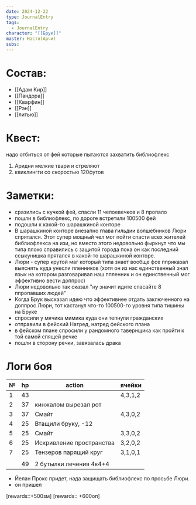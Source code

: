 ```yaml
---
date: 2024-12-22
type: JournalEntry
tags:
  - JournalEntry
character: "[[Брук]]"
master: Настя(Арчи)
subs:
---
```

# Состав:
- [[Адам Кир]]
- [[Пандора]]
- [[Кварфин]]
- [[Рэн]]
- [[литью]]

# Квест:
надо отбиться от фей которые пытаются захватить библиофлекс
1. Аридни мелкие твари и стреляют
2. квиклингги со скоростью 120футов

# Заметки:
- сразились с кучкой фей, спасли 11 челоевечков и 8 пропало
- пошли в библиофлекс, по дороге встретили 100500 фей
- подошли к какой-то шарашкиной конторе
- В шарашкиной конторе внезапно глава гильдии волшебников Люри спрятался. Этот супер мощный чел мог пойти спасти всех жителей библиофлекса на изи, но вместо этого недовольно фыркнул что мы типа плохо справились с защитой города пока он как последний ссыкунишка прятался в какой-то шарашкиной конторе.
- Люри - супер крутой маг который типа знает вообще фсе пприказал выяснять куда унесли пленников (хотя он из нас единственный знал язык на котором разговаривал наш ппленник и он единственный мог эффективно вести доппрос)
- Люри недовольно так сказал "ну значит идите спасайте 8 ппропавших людей"
- Когда Брук высказал идею что эффективнее отдать заключенного на доппрос Люри, тот кастанул что-то 100500-го уровня типа тишины на Бруке
- спросили у мячика мимика куда они тепнули гражданских
- отправили в фейский Натред, натред фейского плана
- в фейском плане спросили у рандомного тавернщика как пройти к той самой спящей речке
- пошли в сторону речки, завязалась драка

# Логи боя

| №   | hp  | action                   | ячейки  |
| --- | --- | ------------------------ | ------- |
| 1   | 43  |                          | 4,3,1,2 |
| 2   | 37  | кинжалом вырезал рот     |         |
| 3   | 37  | Смайт                    | 4,3,0,2 |
| 4   | 25  | Втащили бруку, -12       |         |
| 5   | 25  | Смайт                    | 3,3,0,2 |
| 6   | 25  | Искривление пространства | 3,2,0,2 |
| 7   | 25  | Тензеров парящий круг    | 3,1,0,1 |
|     |     |                          |         |
|     | 49  | 2 бутылки лечения 4к4+4  |         |
- Йелан Прокс придет, нада защищать библиофлекс по просьбе Люри.
- он пришел

[rewards::+500зм]
[rewards:: +600оп]